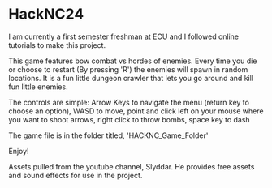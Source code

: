 # HackNC24
I am currently a first semester freshman at ECU and I followed online tutorials to make this project. 

This game features bow combat vs hordes of enemies. Every time you die or choose to restart (By pressing 'R') the enemies will spawn in random locations. It is a fun little dungeon crawler that lets you go around and kill fun little enemies.

The controls are simple:
  Arrow Keys to navigate the menu (return key to choose an option), 
  WASD to move, 
  point and click left on your mouse where you want to shoot arrows, 
  right click to throw bombs, 
  space key to dash

  The game file is in the folder titled, 'HACKNC_Game_Folder'
  
  Enjoy!

  Assets pulled from the youtube channel, Slyddar. He provides free assets and sound effects for use in the project.
